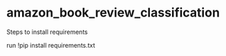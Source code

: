 # amazon_book_review_classification

Steps to install requirements

run 
  !pip install requirements.txt
